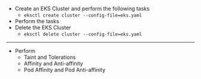 - Create an EKS Cluster and perform the following tasks
    - `eksctl create cluster --config-file=eks.yaml`
- Perform the tasks
- Delete the EKS Cluster
    - `eksctl delete cluster --config-file=eks.yaml`

---

- Perform
	- Taint and Tolerations
	- Affinity and Anti-affinity
	- Pod Affinity and Pod Anti-affinity
